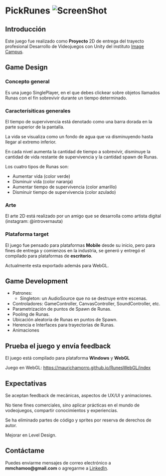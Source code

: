 # PickRunes ![ScreenShot](https://github.com/MauriChamorro/PickRunes/blob/master/Assets/Sprites/image_icon_pickrunes_sC1_1.ico)

## Introducción
Este juego fue realizado como **Proyecto** 2D de entrega del trayecto profesional Desarrollo de Videojuegos con Unity del instituto [Image Campus](https://www.imagecampus.edu.ar).
## Game Design

### Concepto general
Es una juego SinglePlayer, en el que debes clickear sobre objetos llamados Runas con el fin sobrevivir durante un tiempo determinado. 

### Caracterísiticas generales
El tiempo de supervivencia está denotado como una barra dorada en la parte superior de la pantalla. 

La vida se visualiza como un fondo de agua que va disminuyendo hasta llegar al extremo inferior.

En cada nivel aumenta la cantidad de tiempo a sobrevivir, disminuye la cantidad de vida restante de supervivencia y la cantidad spawn de Runas.

Los cuatro tipos de Runas son:
  - Aumentar vida (color verde)
  - Disminuir vida (color naranja)
  - Aumentar tiempo de supervivencia (color amarillo)
  - Disminuir tiempo de supervivencia (color azulado)

### Arte
El arte 2D está realizado por un amigo que se desarrolla como artista digital (instagram: @introvernauta)

### Plataforma target
El juego fue pensado para plataformas __Mobile__ desde su inicio, pero para fines de entrega y comienzos en la industria, se generó y entregó el compilado para plataformas de __escritorio__.

Actualmente esta exportado además para WebGL.

## Game Development
- Patrones: 
  - Singleton: un AudioSource que no se destruye entre escenas. 
- Controladores: GameController, CanvasController, SoundController, etc.
- Parametrización de puntos de Spawn de Runas.
- Pooling de Runas.
- Ubicación aleatoria de Runas en puntos de Spawn.
- Herencia e Interfaces para trayectorias de Runas.
- Animaciones

## Prueba el juego y envía feedback
El juego está compilado para plataforma __Windows__ y __WebGL__

Juego en WebGL: https://maurichamorro.github.io/RunesWebGL/index

## Expectativas
Se aceptan feedback de mecánicas, aspectos de UX/UI y animaciones.

No tiene fines comerciales, sino aplicar prácticas en el mundo de vodeojuegos, compartir conocimientos y experiencias.

Se ha eliminado partes de código y sprites por reserva de derechos de autor.

Mejorar en Level Design.

## Contáctame
Puedes enviarme mensajes de correo electrónico a __mmchamoo@gmail.com__ o agregarme a [LinkedIn](https://www.linkedin.com/in/mauricio-manuel-chamorro).
